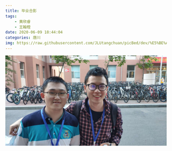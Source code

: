```yaml
---
title: 毕业合影
tags:
    - 黄欣睿
    - 王翰橙
date: 2020-06-09 18:44:04
categories: 唐川
img: https://raw.githubusercontent.com/JLUtangchuan/picBed/dev/%E5%BE%AE%E4%BF%A1%E5%9B%BE%E7%89%87_20200618194818.jpg
---
```


![](https://raw.githubusercontent.com/JLUtangchuan/picBed/dev/%E5%BE%AE%E4%BF%A1%E5%9B%BE%E7%89%87_20200618194818.jpg)